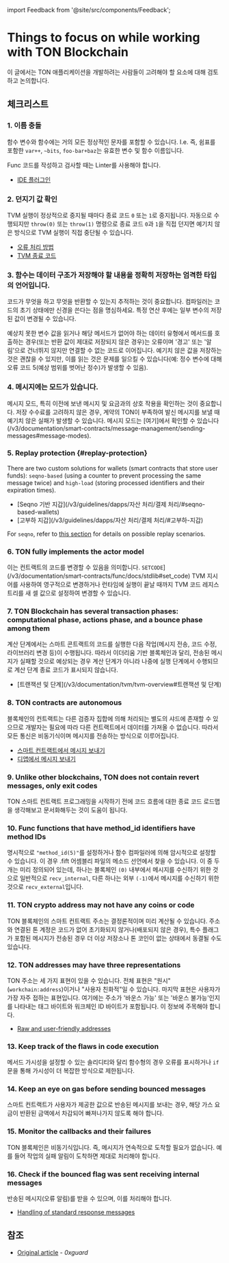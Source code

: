 import Feedback from '@site/src/components/Feedback';

# Things to focus on while working with TON Blockchain

이 글에서는 TON 애플리케이션을 개발하려는 사람들이 고려해야 할 요소에 대해 검토하고 논의합니다.

## 체크리스트

### 1. 이름 충돌

함수 변수와 함수에는 거의 모든 정상적인 문자를 포함할 수 있습니다. I.e. 즉, 쉼표를 포함한 `var++`, `~bits`, `foo-bar+baz`는 유효한 변수 및 함수 이름입니다.

Func 코드를 작성하고 검사할 때는 Linter를 사용해야 합니다.

- [IDE 플러그인](/v3/documentation/smart-contacts/getting-started/ide-plugins/)

### 2. 던지기 값 확인

TVM 실행이 정상적으로 중지될 때마다 종료 코드 `0` 또는 `1`로 중지됩니다. 자동으로 수행되지만 `throw(0)` 또는 `throw(1)` 명령으로 종료 코드 `0`과 `1`을 직접 던지면 예기치 않은 방식으로 TVM 실행이 직접 중단될 수 있습니다.

- [오류 처리 방법](/v3/documentation/smart-contacts/func/docs/builtins#throwing-exceptions)
- [TVM 종료 코드](/v3/documentation/tvm/tvm-exit-codes)

### 3. 함수는 데이터 구조가 저장해야 할 내용을 정확히 저장하는 엄격한 타입의 언어입니다.

코드가 무엇을 하고 무엇을 반환할 수 있는지 추적하는 것이 중요합니다. 컴파일러는 코드의 초기 상태에만 신경을 쓴다는 점을 명심하세요. 특정 연산 후에는 일부 변수의 저장된 값이 변경될 수 있습니다.

예상치 못한 변수 값을 읽거나 해당 메서드가 없어야 하는 데이터 유형에서 메서드를 호출하는 경우(또는 반환 값이 제대로 저장되지 않은 경우)는 오류이며 '경고' 또는 '알림'으로 건너뛰지 않지만 연결할 수 없는 코드로 이어집니다. 예기치 않은 값을 저장하는 것은 괜찮을 수 있지만, 이를 읽는 것은 문제를 일으킬 수 있습니다(예: 정수 변수에 대해 오류 코드 5(예상 범위를 벗어난 정수)가 발생할 수 있음).

### 4. 메시지에는 모드가 있습니다.

메시지 모드, 특히 이전에 보낸 메시지 및 요금과의 상호 작용을 확인하는 것이 중요합니다. 저장 수수료를 고려하지 않은 경우, 계약의 TON이 부족하여 발신 메시지를 보낼 때 예기치 않은 실패가 발생할 수 있습니다. 메시지 모드는 [여기]에서 확인할 수 있습니다(/v3/documentation/smart-contracts/message-management/sending-messages#message-modes).

### 5. Replay protection {#replay-protection}

There are two custom solutions for wallets (smart contracts that store user funds): `seqno-based` (using a counter to prevent processing the same message twice) and `high-load` (storing processed identifiers and their expiration times).

- [Seqno 기반 지갑](/v3/guidelines/dapps/자산 처리/결제 처리/#seqno-based-wallets)
- [고부하 지갑](/v3/guidelines/dapps/자산 처리/결제 처리/#고부하-지갑)

For `seqno`, refer to [this section](/v3/documentation/smart-contracts/message-management/sending-messages#mode3) for details on possible replay scenarios.

### 6. TON fully implements the actor model

이는 컨트랙트의 코드를 변경할 수 있음을 의미합니다. `SETCODE`](/v3/documentation/smart-contracts/func/docs/stdlib#set_code) TVM 지시어를 사용하여 영구적으로 변경하거나 런타임에 실행이 끝날 때까지 TVM 코드 레지스트리를 새 셀 값으로 설정하여 변경할 수 있습니다.

### 7. TON Blockchain has several transaction phases: computational phase, actions phase, and a bounce phase among them

계산 단계에서는 스마트 콘트랙트의 코드를 실행한 다음 작업(메시지 전송, 코드 수정, 라이브러리 변경 등)이 수행됩니다. 따라서 이더리움 기반 블록체인과 달리, 전송된 메시지가 실패할 것으로 예상되는 경우 계산 단계가 아니라 나중에 실행 단계에서 수행되므로 계산 단계 종료 코드가 표시되지 않습니다.

- [트랜잭션 및 단계](/v3/documentation/tvm/tvm-overview#트랜잭션 및 단계)

### 8. TON contracts are autonomous

블록체인의 컨트랙트는 다른 검증자 집합에 의해 처리되는 별도의 샤드에 존재할 수 있으므로 개발자는 필요에 따라 다른 컨트랙트에서 데이터를 가져올 수 없습니다. 따라서 모든 통신은 비동기식이며 메시지를 전송하는 방식으로 이루어집니다.

- [스마트 컨트랙트에서 메시지 보내기](/v3/documentation/smart-contract/message-management/sending-messages)
- [디앱에서 메시지 보내기](/v3/guidelines/ton-connect/guidelines/sending-messages)

### 9. Unlike other blockchains, TON does not contain revert messages, only exit codes

TON 스마트 컨트랙트 프로그래밍을 시작하기 전에 코드 흐름에 대한 종료 코드 로드맵을 생각해보고 문서화해두는 것이 도움이 됩니다.

### 10. Func functions that have method_id identifiers have method IDs

명시적으로 `"method_id(5)"`를 설정하거나 함수 컴파일러에 의해 암시적으로 설정할 수 있습니다. 이 경우 .fift 어셈블리 파일의 메소드 선언에서 찾을 수 있습니다. 이 중 두 개는 미리 정의되어 있는데, 하나는 블록체인 `(0)` 내부에서 메시지를 수신하기 위한 것으로 일반적으로 `recv_internal`, 다른 하나는 외부 `(-1)`에서 메시지를 수신하기 위한 것으로 `recv_external`입니다.

### 11. TON crypto address may not have any coins or code

TON 블록체인의 스마트 컨트랙트 주소는 결정론적이며 미리 계산될 수 있습니다. 주소와 연결된 톤 계정은 코드가 없어 초기화되지 않거나(배포되지 않은 경우), 특수 플래그가 포함된 메시지가 전송된 경우 더 이상 저장소나 톤 코인이 없는 상태에서 동결될 수도 있습니다.

### 12. TON addresses may have three representations

TON 주소는 세 가지 표현이 있을 수 있습니다.
전체 표현은 "원시"(`workchain:address`)이거나 "사용자 친화적"일 수 있습니다. 마지막 표현은 사용자가 가장 자주 접하는 표현입니다. 여기에는 주소가 '바운스 가능' 또는 '바운스 불가능'인지를 나타내는 태그 바이트와 워크체인 ID 바이트가 포함됩니다. 이 정보에 주목해야 합니다.

- [Raw and user-friendly addresses](/v3/documentation/smart-contracts/addresses#raw-and-user-friendly-addresses)

### 13. Keep track of the flaws in code execution

메서드 가시성을 설정할 수 있는 솔리디티와 달리 함수형의 경우 오류를 표시하거나 `if` 문을 통해 가시성이 더 복잡한 방식으로 제한됩니다.

### 14. Keep an eye on gas before sending bounced messages

스마트 컨트랙트가 사용자가 제공한 값으로 반송된 메시지를 보내는 경우, 해당 가스 요금이 반환된 금액에서 차감되어 빠져나가지 않도록 해야 합니다.

### 15. Monitor the callbacks and their failures

TON 블록체인은 비동기식입니다. 즉, 메시지가 연속적으로 도착할 필요가 없습니다. 예를 들어 작업의 실패 알림이 도착하면 제대로 처리해야 합니다.

### 16. Check if the bounced flag was sent receiving internal messages

반송된 메시지(오류 알림)를 받을 수 있으며, 이를 처리해야 합니다.

- [Handling of standard response messages](/v3/documentation/smart-contracts/message-management/internal-messages#handling-of-standard-response-messages)

## 참조

- [Original article](https://0xguard.com/things_to_focus_on_while_working_with_ton_blockchain) - _0xguard_

<Feedback />

